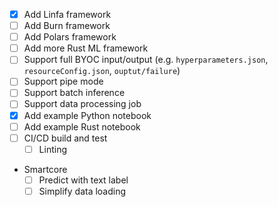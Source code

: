 - [x] Add Linfa framework
- [ ] Add Burn framework
- [ ] Add Polars framework
- [ ] Add more Rust ML framework
- [ ] Support full BYOC input/output (e.g. `hyperparameters.json`, `resourceConfig.json`, `ouptut/failure`)
- [ ] Support pipe mode
- [ ] Support batch inference
- [ ] Support data processing job
- [x] Add example Python notebook
- [ ] Add example Rust notebook 
- [ ] CI/CD build and test
  - [ ] Linting
- Smartcore
    - [ ] Predict with text label
    - [ ] Simplify data loading